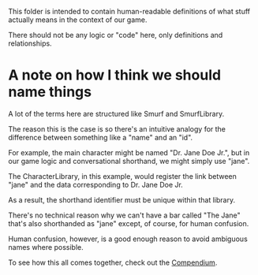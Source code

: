 This folder is intended to contain human-readable definitions of what stuff actually means in the context of our game.

There should not be any logic or "code" here, only definitions and relationships.


# A note on how I think we should name things

A lot of the terms here are structured like Smurf and SmurfLibrary.

The reason this is the case is so there's an intuitive analogy for the difference between something like a "name" and an "id".

For example, the main character might be named "Dr. Jane Doe Jr.", but in our game logic and conversational shorthand, we might simply use "jane".

The CharacterLibrary, in this example, would register the link between "jane" and the data corresponding to Dr. Jane Doe Jr.

As a result, the shorthand identifier must be unique within that library.

There's no technical reason why we can't have a bar called "The Jane" that's also shorthanded as "jane" except, of course, for human confusion.

Human confusion, however, is a good enough reason to avoid ambiguous names where possible.

To see how this all comes together, check out the [Compendium](Compendium.ts).

